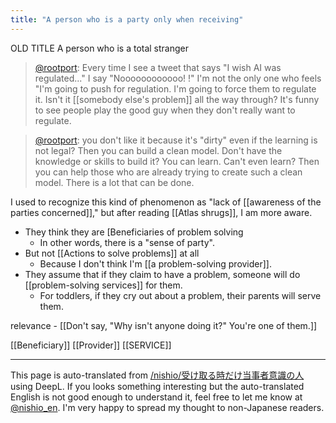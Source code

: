 ```yaml
---
title: "A person who is a party only when receiving"
---
```


OLD TITLE A person who is a total stranger
> [@rootport](https://twitter.com/rootport/status/1642584750098632704?s=20): Every time I see a tweet that says "I wish AI was regulated..." I say "Noooooooooooo! !" I'm not the only one who feels "I'm going to push for regulation. I'm going to force them to regulate it. Isn't it [[somebody else's problem]] all the way through?
> It's funny to see people play the good guy when they don't really want to regulate.

> [@rootport](https://twitter.com/rootport/status/1642694753820241922?s=20): you don't like it because it's "dirty" even if the learning is not legal? Then you can build a clean model. Don't have the knowledge or skills to build it? You can learn. Can't even learn? Then you can help those who are already trying to create such a clean model.
> There is a lot that can be done.

I used to recognize this kind of phenomenon as "lack of [[awareness of the parties concerned]]," but after reading [[Atlas shrugs]], I am more aware.
- They think they are [Beneficiaries of problem solving
    - In other words, there is a "sense of party".
- But not [[Actions to solve problems]] at all
    - Because I don't think I'm [[a problem-solving provider]].
- They assume that if they claim to have a problem, someone will do [[problem-solving services]] for them.
    - For toddlers, if they cry out about a problem, their parents will serve them.

relevance
    - [[Don't say, "Why isn't anyone doing it?" You're one of them.]]

[[Beneficiary]]
[[Provider]]
[[SERVICE]]

---
This page is auto-translated from [/nishio/受け取る時だけ当事者意識の人](https://scrapbox.io/nishio/受け取る時だけ当事者意識の人) using DeepL. If you looks something interesting but the auto-translated English is not good enough to understand it, feel free to let me know at [@nishio_en](https://twitter.com/nishio_en). I'm very happy to spread my thought to non-Japanese readers.